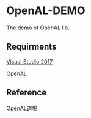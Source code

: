 # OpenAL-DEMO
The demo of OpenAL lib.

## Requirments
[Visual Studio 2017](https://visualstudio.microsoft.com/)

[OpenAL](https://www.openal.org/)

## Reference
[OpenAL道場](https://www.youtube.com/playlist?list=PL8_ASIpg7ciEx1nynwoL1EOxpGQ3iBCOf)
